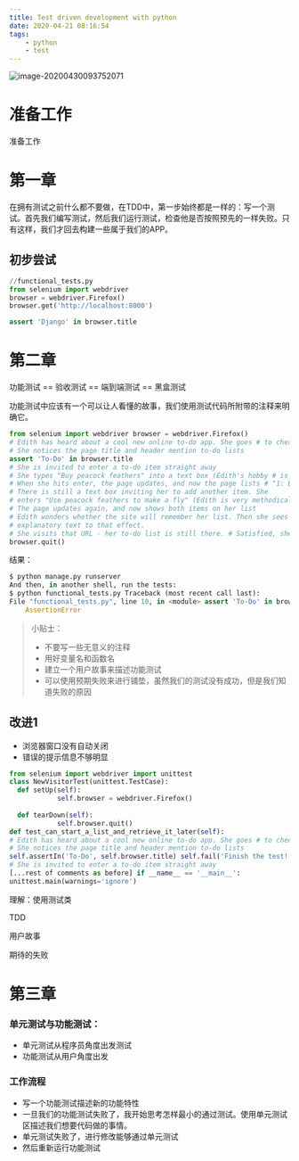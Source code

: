 ```yaml
---
title: Test driven development with python
date: 2020-04-21 08:16:54
tags:
	- python
	- test
---
```


![image-20200430093752071](https://cdn.jsdelivr.net/gh/a11enyang/Picture/img2/image-20200430093752071.png)

<!-- more -->

# 准备工作

准备工作



# 第一章

在拥有测试之前什么都不要做，在TDD中，第一步始终都是一样的：写一个测试。首先我们编写测试，然后我们运行测试，检查他是否按照预先的一样失败。只有这样，我们才回去构建一些属于我们的APP。



## 初步尝试

```python
//functional_tests.py
from selenium import webdriver 
browser = webdriver.Firefox()
browser.get('http://localhost:8000') 

assert 'Django' in browser.title
```



# 第二章

功能测试 == 验收测试 == 端到端测试 == 黑盒测试

功能测试中应该有一个可以让人看懂的故事，我们使用测试代码所附带的注释来明确它。

```python
from selenium import webdriver browser = webdriver.Firefox()
# Edith has heard about a cool new online to-do app. She goes # to check out its homepage browser.get('http://localhost:8000')
# She notices the page title and header mention to-do lists
assert 'To-Do' in browser.title
# She is invited to enter a to-do item straight away
# She types "Buy peacock feathers" into a text box (Edith's hobby # is tying fly-fishing lures)
# When she hits enter, the page updates, and now the page lists # "1: Buy peacock feathers" as an item in a to-do list
# There is still a text box inviting her to add another item. She
# enters "Use peacock feathers to make a fly" (Edith is very methodical)
# The page updates again, and now shows both items on her list
# Edith wonders whether the site will remember her list. Then she sees # that the site has generated a unique URL for her -- there is some
# explanatory text to that effect.
# She visits that URL - her to-do list is still there. # Satisfied, she goes back to sleep
browser.quit()
```



结果：

```python
$ python manage.py runserver
And then, in another shell, run the tests:
$ python functional_tests.py Traceback (most recent call last):
File "functional_tests.py", line 10, in <module> assert 'To-Do' in browser.title
    AssertionError
```




> 小贴士：
>
> * 不要写一些无意义的注释
> * 用好变量名和函数名
> * 建立一个用户故事来描述功能测试
> * 可以使用预期失败来进行铺垫，虽然我们的测试没有成功，但是我们知道失败的原因



## 改进1

* 浏览器窗口没有自动关闭
* 错误的提示信息不够明显

```python
from selenium import webdriver import unittest
class NewVisitorTest(unittest.TestCase): 
  def setUp(self):
			self.browser = webdriver.Firefox() 
      
  def tearDown(self):
			self.browser.quit()
def test_can_start_a_list_and_retrieve_it_later(self):
# Edith has heard about a cool new online to-do app. She goes # to check out its homepage self.browser.get('http://localhost:8000')
# She notices the page title and header mention to-do lists
self.assertIn('To-Do', self.browser.title) self.fail('Finish the test!')
# She is invited to enter a to-do item straight away
[...rest of comments as before] if __name__ == '__main__':
unittest.main(warnings='ignore')
```

理解：使用测试类





TDD

用户故事

期待的失败



# 第三章

### 单元测试与功能测试：

* 单元测试从程序员角度出发测试
* 功能测试从用户角度出发



### 工作流程

* 写一个功能测试描述新的功能特性
* 一旦我们的功能测试失败了，我开始思考怎样最小的通过测试。使用单元测试区描述我们想要代码做的事情。
* 单元测试失败了，进行修改能够通过单元测试
* 然后重新运行功能测试